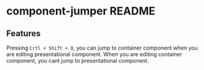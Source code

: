 # component-jumper README

## Features

Pressing `Crtl + Shift + 0`, you can jump to container component when you are editing presentational component.
When you are editing container component, you cant jump to presentational component.
